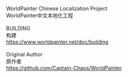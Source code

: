 WorldPainter Chinese Localization Project</br>
WorldPainter中文本地化工程</br>
</br>
BUILDING</br>
构建</br>
https://www.worldpainter.net/doc/building</br>
</br>
Original Author</br>
原作者</br>
https://github.com/Captain-Chaos/WorldPainter</br>
</br>